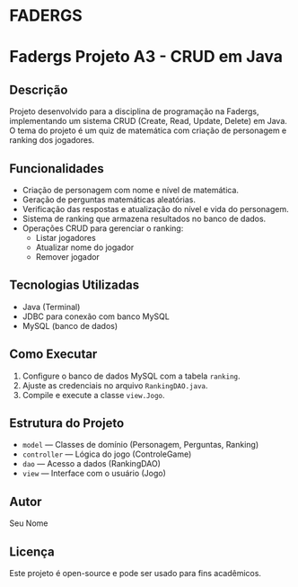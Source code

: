 # FADERGS
# Fadergs Projeto A3 - CRUD em Java

## Descrição
Projeto desenvolvido para a disciplina de programação na Fadergs, implementando um sistema CRUD (Create, Read, Update, Delete) em Java. O tema do projeto é um quiz de matemática com criação de personagem e ranking dos jogadores.

## Funcionalidades
- Criação de personagem com nome e nível de matemática.
- Geração de perguntas matemáticas aleatórias.
- Verificação das respostas e atualização do nível e vida do personagem.
- Sistema de ranking que armazena resultados no banco de dados.
- Operações CRUD para gerenciar o ranking:
  - Listar jogadores
  - Atualizar nome do jogador
  - Remover jogador

## Tecnologias Utilizadas
- Java (Terminal)
- JDBC para conexão com banco MySQL
- MySQL (banco de dados)

## Como Executar
1. Configure o banco de dados MySQL com a tabela `ranking`.
2. Ajuste as credenciais no arquivo `RankingDAO.java`.
3. Compile e execute a classe `view.Jogo`.

## Estrutura do Projeto
- `model` — Classes de domínio (Personagem, Perguntas, Ranking)
- `controller` — Lógica do jogo (ControleGame)
- `dao` — Acesso a dados (RankingDAO)
- `view` — Interface com o usuário (Jogo)

## Autor
Seu Nome

## Licença
Este projeto é open-source e pode ser usado para fins acadêmicos.


